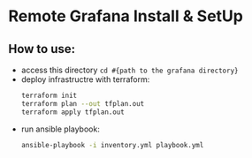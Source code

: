 # Remote Grafana Install & SetUp

## How to use:
- access this directory
    `cd #{path to the grafana directory}`
- deploy infrastructre with terraform:
    ```bash
    terraform init
    terraform plan --out tfplan.out
    terraform apply tfplan.out
    ```
- run ansible playbook:
    ```bash
    ansible-playbook -i inventory.yml playbook.yml
    ```